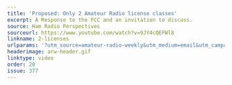 ```yaml
---
title: 'Proposed: Only 2 Amateur Radio license classes'
excerpt: A Response to the FCC and an invitation to discuss.
source: Ham Radio Perspectives
sourceurl: https://www.youtube.com/watch?v=9JY4cQEFWl8
linkname: 2-licenses
urlparams: '?utm_source=amateur-radio-weekly&utm_medium=email&utm_campaign=newsletter'
headerimage: arw-header.gif
linktype: video
order: 20
issue: 377
---
```

